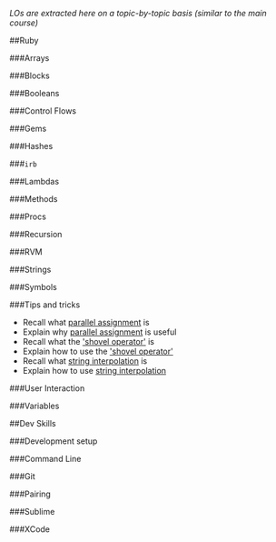 *LOs are extracted here on a topic-by-topic basis (similar to the main course)*

##Ruby

###Arrays

###Blocks

###Booleans

###Control Flows

###Gems

###Hashes

###`irb`

###Lambdas

###Methods

###Procs

###Recursion

###RVM

###Strings

###Symbols

###Tips and tricks

- Recall what [parallel assignment](pills/parallel_assignment.md) is
- Explain why [parallel assignment](pills/parallel_assignment.md) is useful
- Recall what the ['shovel operator'](pills/shovel_operator.md) is
- Explain how to use the ['shovel operator'](pills/shovel_operator.md)
- Recall what [string interpolation](pills/string_interpolation.md) is
- Explain how to use [string interpolation](pills/string_interpolation.md)

###User Interaction

###Variables

##Dev Skills

###Development setup

###Command Line

###Git

###Pairing

###Sublime

###XCode